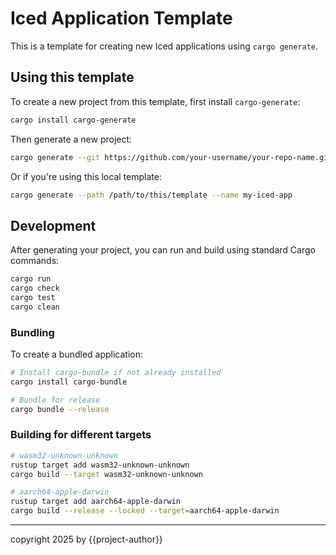# Iced Application Template

This is a template for creating new Iced applications using `cargo generate`.

## Using this template

To create a new project from this template, first install `cargo-generate`:

```sh
cargo install cargo-generate
```

Then generate a new project:

```sh
cargo generate --git https://github.com/your-username/your-repo-name.git --name my-iced-app
```

Or if you're using this local template:

```sh
cargo generate --path /path/to/this/template --name my-iced-app
```

## Development

After generating your project, you can run and build using standard Cargo commands:

```sh
cargo run
cargo check
cargo test
cargo clean
```

### Bundling

To create a bundled application:

```sh
# Install cargo-bundle if not already installed
cargo install cargo-bundle

# Bundle for release
cargo bundle --release
```

### Building for different targets

```sh
# wasm32-unknown-unknown
rustup target add wasm32-unknown-unknown
cargo build --target wasm32-unknown-unknown

# aarch64-apple-darwin
rustup target add aarch64-apple-darwin
cargo build --release --locked --target=aarch64-apple-darwin
```

---

copyright 2025 by {{project-author}}